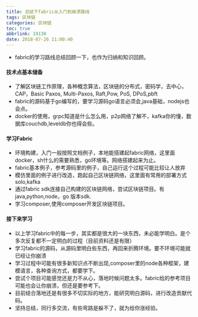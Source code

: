 ```yaml
---
title: 总结下fabric从入门到崩溃路线
tags: 区块链
categories: 区块链
toc: true
abbrlink: 19130
date: 2018-07-26 11:00:40
---
```


- fabric的学习路线总结回顾一下，也作为归纳和知识回顾。

#### 技术点基本储备
- 了解区块链工作原理，各种概念算法，区块链的分布式，密码学，去中心，CAP，Basic Paxos, Multi-Paxos, Raft,Pow, PoS, DPoS,pbft
- fabric的源码基于go编写的，要学习源码go语言必须会,java基础，nodejs也会点。
- docker的使用，grpc知道是什么怎么用，p2p网络了解不，kafka你的懂，数据库couchdb,leveldb你也得会些。

<!-- more -->
#### 学习Fabric
- 环境构建，入门一般按照文档例子，本地能搭建起fabric网络，这里面docker，sh什么的需要熟悉，go环境等。网络搭建起来为止。
- fabric基本例子，参考源码里的例子，自己运行这个过程可能比较让人放弃
- 模仿里面的例子进行改造，跑起自己区块链网络，这里面有常用的部署方式solo,kafka
- 通过fabric sdk连接自己构建的区块链网络，尝试区块链项目。有java,python,node，go 版本sdk.
- 学习composer,使用composer开发区块链项目。

#### 接下来学习

- 以上学习fabric中的每一步，其实都是很大的一块东西，未必能学明白。是个多次反复都不一定明白的过程（目前资料还是有限）
- 学习fabric的源码，从源码里明白些东西，再回来折腾环境。要不环境可能就已经让你崩溃
- 学习过程中可能有很多新知识点不断出现,composer里的node各种框架，建模语言，各种查询方式，都要学下。
- 尝试个项目可能感觉还是力不从心，落地时候问题太多。fabric给的参考项目可能也会让你崩溃，但还是要参考下。
- 目前结合落地还是有很多不切实际的地方，能研究明白源码，进行改造贡献代码。
- 坚持总结，同行多交流，有些弯路是躲不了，就为给你涨经验。